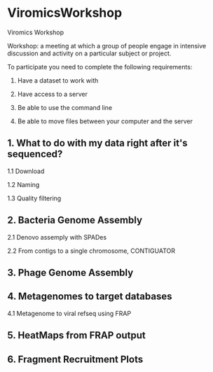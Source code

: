 # ViromicsWorkshop

Viromics Workshop

Workshop: a meeting at which a group of people engage in intensive discussion and activity on a particular subject or project.

To participate you need to complete the following requirements: 

1) Have a dataset to work with 

2) Have access to a server

3) Be able to use the command line

4) Be able to move files between your computer and the server

## 1. What to do with my data right after it's sequenced?

1.1 Download

1.2 Naming

1.3 Quality filtering

## 2. Bacteria Genome Assembly

2.1 Denovo assemply with SPADes

2.2 From contigs to a single chromosome, CONTIGUATOR

## 3. Phage Genome Assembly 

## 4. Metagenomes to target databases

4.1 Metagenome to viral refseq using FRAP 

## 5. HeatMaps from FRAP output

## 6. Fragment Recruitment Plots 
